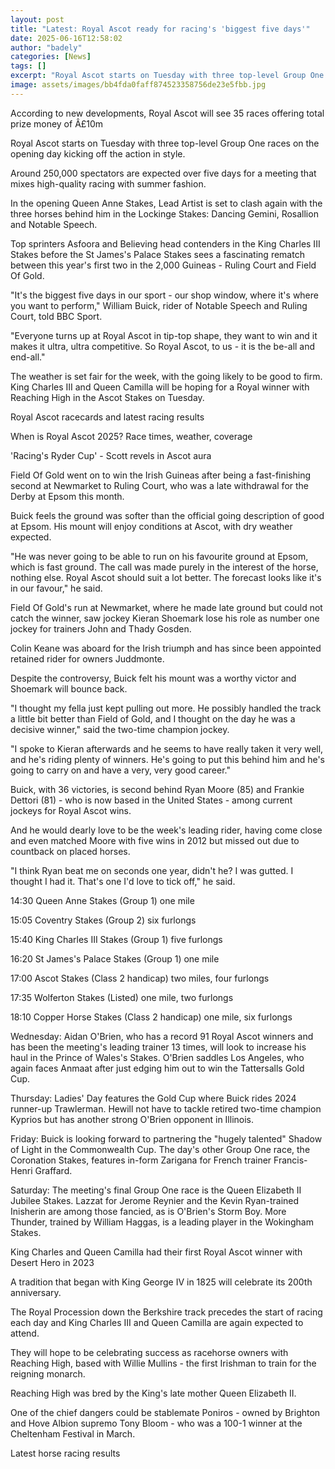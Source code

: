 ```yaml
---
layout: post
title: "Latest: Royal Ascot ready for racing's 'biggest five days'"
date: 2025-06-16T12:58:02
author: "badely"
categories: [News]
tags: []
excerpt: "Royal Ascot starts on Tuesday with three top-level Group One races on the opening day kicking off the action in style."
image: assets/images/bb4fda0faff874523358756de23e5fbb.jpg
---
```


According to new developments, Royal Ascot will see 35 races offering total prize money of Â£10m

Royal Ascot starts on Tuesday with three top-level Group One races on the opening day kicking off the action in style.

Around 250,000 spectators are expected over five days for a meeting that mixes high-quality racing with summer fashion.

In the opening Queen Anne Stakes, Lead Artist is set to clash again with the three horses behind him in the Lockinge Stakes: Dancing Gemini, Rosallion and Notable Speech.

Top sprinters Asfoora and Believing head contenders in the King Charles III Stakes before the St James's Palace Stakes sees a fascinating rematch between this year's first two in the 2,000 Guineas - Ruling Court and Field Of Gold.

"It's the biggest five days in our sport - our shop window, where it's where you want to perform," William Buick, rider of Notable Speech and Ruling Court, told BBC Sport.

"Everyone turns up at Royal Ascot in tip-top shape, they want to win and it makes it ultra, ultra competitive. So Royal Ascot, to us - it is the be-all and end-all."

The weather is set fair for the week, with the going likely to be good to firm. King Charles III and Queen Camilla will be hoping for a Royal winner with Reaching High in the Ascot Stakes on Tuesday.

Royal Ascot racecards and latest racing results

When is Royal Ascot 2025? Race times, weather, coverage

'Racing's Ryder Cup' - Scott revels in Ascot aura

Field Of Gold went on to win the Irish Guineas after being a fast-finishing second at Newmarket to Ruling Court, who was a late withdrawal for the Derby at Epsom this month.

Buick feels the ground was softer than the official going description of good at Epsom. His mount will enjoy conditions at Ascot, with dry weather expected.

"He was never going to be able to run on his favourite ground at Epsom, which is fast ground. The call was made purely in the interest of the horse, nothing else. Royal Ascot should suit a lot better. The forecast looks like it's in our favour," he said.

Field Of Gold's run at Newmarket, where he made late ground but could not catch the winner, saw jockey Kieran Shoemark lose his role as number one jockey for trainers John and Thady Gosden.

Colin Keane was aboard for the Irish triumph and has since been appointed retained rider for owners Juddmonte.

Despite the controversy, Buick felt his mount was a worthy victor and Shoemark will bounce back.

"I thought my fella just kept pulling out more. He possibly handled the track a little bit better than Field of Gold, and I thought on the day he was a decisive winner," said the two-time champion jockey.

"I spoke to Kieran afterwards and he seems to have really taken it very well, and he's riding plenty of winners. He's going to put this behind him and he's going to carry on and have a very, very good career."

Buick, with 36 victories, is second behind Ryan Moore (85) and Frankie Dettori (81) - who is now based in the United States - among current jockeys for Royal Ascot wins.

And he would dearly love to be the week's leading rider, having come close and even matched Moore with five wins in 2012 but missed out due to countback on placed horses.

"I think Ryan beat me on seconds one year, didn't he? I was gutted. I thought I had it. That's one I'd love to tick off," he said.

14:30 Queen Anne Stakes (Group 1) one mile

15:05 Coventry Stakes (Group 2) six furlongs

15:40 King Charles III Stakes (Group 1) five furlongs

16:20 St James's Palace Stakes (Group 1) one mile

17:00 Ascot Stakes (Class 2 handicap) two miles, four furlongs

17:35 Wolferton Stakes (Listed) one mile, two furlongs

18:10 Copper Horse Stakes (Class 2 handicap) one mile, six furlongs

Wednesday: Aidan O'Brien, who has a record 91 Royal Ascot winners and has been the meeting's leading trainer 13 times, will look to increase his haul in the Prince of Wales's Stakes. O'Brien saddles Los Angeles, who again faces Anmaat after just edging him out to win the Tattersalls Gold Cup.

Thursday: Ladies' Day features the Gold Cup where Buick rides 2024 runner-up Trawlerman. Hewill not have to tackle retired two-time champion Kyprios but has another strong O'Brien opponent in Illinois.

Friday: Buick is looking forward to partnering the "hugely talented" Shadow of Light in the Commonwealth Cup. The day's other Group One race, the Coronation Stakes, features in-form Zarigana for French trainer Francis-Henri Graffard.

Saturday: The meeting's final Group One race is the Queen Elizabeth II Jubilee Stakes. Lazzat for Jerome Reynier and the Kevin Ryan-trained Inisherin are among those fancied, as is O'Brien's Storm Boy. More Thunder, trained by William Haggas, is a leading player in the Wokingham Stakes.

King Charles and Queen Camilla had their first Royal Ascot winner with Desert Hero in 2023

A tradition that began with King George IV in 1825 will celebrate its 200th anniversary.

The Royal Procession down the Berkshire track precedes the start of racing each day and King Charles III and Queen Camilla are again expected to attend.

They will hope to be celebrating success as racehorse owners with Reaching High, based with Willie Mullins - the first Irishman to train for the reigning monarch.

Reaching High was bred by the King's late mother Queen Elizabeth II.

One of the chief dangers could be stablemate Poniros - owned by Brighton and Hove Albion supremo Tony Bloom - who was a 100-1 winner at the Cheltenham Festival in March.

Latest horse racing results

